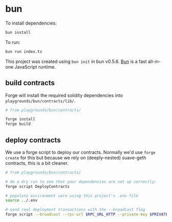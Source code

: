# bun

To install dependencies:

```bash
bun install
```

To run:

```bash
bun run index.ts
```

This project was created using `bun init` in bun v0.5.6. [Bun](https://bun.sh) is a fast all-in-one JavaScript runtime.

## build contracts

Forge will install the required solidity dependencies into `playgrounds/bun/contracts/lib/`.

```sh
# from playgrounds/bun/contracts/

forge install
forge build
```

## deploy contracts

We use a forge script to deploy our contracts. Normally we'd use `forge create` for this but because we rely on (deeply-nested) suave-geth contracts, this is a bit cleaner.

```sh
# from playgrounds/bun/contracts/

# do a dry run to see that your dependencies are set up correctly:
forge script DeployContracts

# populate environment vars using this project's .env file
source ../.env

# send real deployment transactions with the --broadcast flag
forge script --broadcast --rpc-url $RPC_URL_HTTP --private-key $PRIVATE_KEY DeployContracts
```
